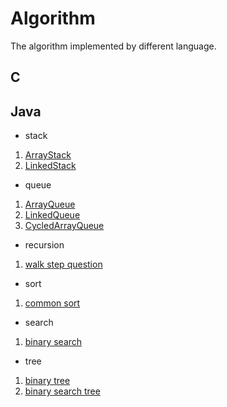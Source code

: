 # Algorithm
The algorithm implemented by different language.

## C

## Java
- stack
1. [ArrayStack](https://github.com/cinita/Algorithm/blob/master/Java/stack/ArrayStack.java)
2. [LinkedStack](https://github.com/cinita/Algorithm/blob/master/Java/stack/LinkedStack.java)
- queue
1. [ArrayQueue](https://github.com/cinita/Algorithm/blob/master/Java/queue/ArrayQueue.java)
2. [LinkedQueue](https://github.com/cinita/Algorithm/blob/master/Java/queue/LinkedQueue.java)
3. [CycledArrayQueue](https://github.com/cinita/Algorithm/blob/master/Java/queue/CycledArrayQueue.java)
- recursion
1. [walk step question](https://github.com/cinita/Algorithm/blob/master/Java/recursion/WalkStep.java)
- sort
1. [common sort](https://github.com/cinita/Algorithm/blob/master/Java/sort/Sort.java)
- search
1. [binary search](https://github.com/cinita/Algorithm/blob/master/Java/search/Search.java)
- tree
1. [binary tree](https://github.com/cinita/Algorithm/blob/master/Java/tree/BinaryTree.java)
2. [binary search tree](https://github.com/cinita/Algorithm/blob/master/Java/tree/BinarySEarchTree.java)

